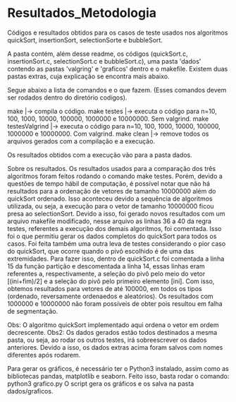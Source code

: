 # Resultados_Metodologia
Códigos e resultados obtidos para os casos de teste usados nos algoritmos quickSort, insertionSort, selectionSorte e bubbleSort.

A pasta contém, além desse readme, os códigos (quickSort.c, insertionSort.c, selectionSort.c e bubbleSort.c), uma pasta 'dados' contendo as pastas 'valgring' e 'graficos' dentro e o makefile.
Existem duas pastas extras, cuja explicação se encontra mais abaixo.

Segue abaixo a lista de comandos e o que fazem.
(Esses comandos devem ser rodados dentro do diretório codigos).

make
|-> compila o código.
make testes
|-> executa o código para n=10, 100, 1000, 10000, 100000, 1000000 e 10000000. Sem valgrind.
make testesValgrind
|-> executa o código para n=10, 100, 1000, 10000, 100000, 1000000 e 10000000. Com valgrind.
make clean
|-> remove todos os arquivos gerados com a compilação e a execução.

Os resultados obtidos com a execução vão para a pasta dados.

Sobre os resultados.
Os resultados usados para a comparação dos três algoritmos foram feitos rodando o comando make testes. Porém, devido a questões de tempo hábil de computação, é possível notar que não há resultados para a ordenação de vetores de tamanho 10000000 além do quickSort ordenado.
    Isso aconteceu devido a sequência de algoritmos utilizada, ou seja, a execução para o vetor de tamanho 10000000 ficou presa ao selectionSort.
    Devido a isso, foi gerado novos resultados com um arquivo makefile modificado, nesse arquivo as linhas 36 a 40 da regra testes, referentes a execução dos demais algoritmos, foi comentada. Isso foi o que permitiu gerar os dados completos do quickSort para todos os casos.
Foi feita também uma outra leva de testes considerando o pior caso do quickSort, que ocorre quando o pivô escolhido é de uma das extremidades. Para fazer isso, dentro de quickSort.c foi comentada a linha 15 da função partição e descomentada a linha 14, essas linhas eram referentes a, respectivamente, a seleção do pivô pelo meio do vetor [(ini+fim)/2] e a seleção do pivô pelo primeiro elemento [ini].
    Com isso, obtemos resultados para vetores de até 100000, em todos os tipos (ordenado, reversamente ordenaedos e aleatórios). Os resultados com 1000000 e 10000000 não foram possíveis de obter pois resultou em falha de segmentação.

Obs: O algoritmo quickSort implementado aqui ordena o vetor em ordem decrescente.
Obs2: Os dados gerados estão todos destinados a mesma pasta, ou seja, ao rodar os outros testes, irá sobreescrever os dados anteriores. Devido a isso, os dados extras acima foram salvos com nomes diferentes após rodarem.

Para gerar os gráficos, é necessário ter o Python3 instalado, assim como as bibliotecas pandas, matplotlib e seaborn.
Feito isso, basta rodar o comando:
python3 grafico.py
O script gera os gráficos e os salva na pasta dados/graficos.
